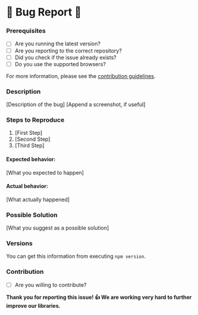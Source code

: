 # :triumph: Bug Report :eyes:

### Prerequisites

- [ ] Are you running the latest version?
- [ ] Are you reporting to the correct repository?
- [ ] Did you check if the issue already exists?
- [ ] Do you use the supported browsers?

For more information, please see the [contribution guidelines](CONTRIBUTING.md).

### Description

[Description of the bug]
[Append a screenshot, if useful]

### Steps to Reproduce

1. [First Step]
2. [Second Step]
3. [Third Step]

#### Expected behavior:

[What you expected to happen]

#### Actual behavior:

[What actually happened]

### Possible Solution

[What you suggest as a possible solution]

### Versions

You can get this information from executing `npm version`.

### Contribution

- [ ] Are you willing to contribute?

**Thank you for reporting this issue! :thumbsup: We are working very hard to further improve our libraries.**
